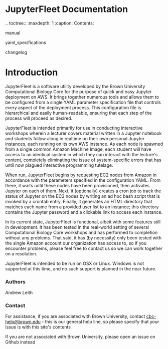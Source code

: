 # JupyterFleet Documentation

.. toctree::
   :maxdepth: 1
   :caption: Contents:

   manual

   yaml_specifications

   changelog

# Introduction

JupyterFleet is a software utility developed by the Brown University Computational Biology Core for the purpose of quick and easy Jupyter deployment on AWS.  It brings together numerous tools and allows them to be configured from a single YAML parameter specification file that controls every aspect of the deployment process.  This configuration file is hierarchical and easily human-readable, ensuring that each step of the process will proceed as desired.

JupyterFleet is intended primarily for use in conducting interactive workshops wherein a lecturer covers material written in a Jupyter notebook and students follow along in realtime on their own personal Jupyter instances, each running on its own AWS instance.  As each node is spawned from a single common Amazon Machine Image, each student will have access to an identical system in which they can interact with the lecture's content, completely eliminating the issue of system-specific errors that has until now plagued interactive programming tutelage.

When run, JupyterFleet begins by requesting EC2 nodes from Amazon in accordance with the parameters specified in the configuration YAML.  From there, it waits until these nodes have been provisioned, then activates Jupyter on each of them.  Next, it (optionally) creates a cron job to track the status of Jupyter on the EC2 nodes by writing an ad hoc bash script that is invoked by a crontab entry.  Finally, it generates an HTML directory that matches each name from a provided user list to an instance; this directory contains the Jupyter password and a clickable link to access each instance.

In its current state, JupyterFleet is functional, albeit with some features still in development.  It has been tested in the real-world setting of several Computational Biology Core workshops and has performed to completion without any problems.  That said, it has (by necessity) only been tested with the single Amazon account our organization has access to, so if you encounter problems, please feel free to contact us so we can work together on a resolution.

JupyterFleet is intended to be run on OSX or Linux.  Windows is not supported at this time, and no such support is planned in the near future.

### Authors

Andrew Leith

### Contact

For assistance, if you are associated with Brown University, contact cbc-help@brown.edu - this is our general help line, so please specify that your issue is with this site's contents

If you are not associated with Brown University, please open an issue on Github instead